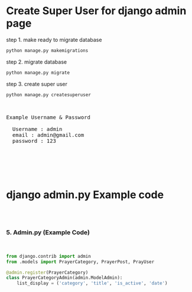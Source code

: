 # Create Super User for django admin page

step 1. make ready to migrate database 
```python
python manage.py makemigrations
```
step 2. migrate database 
```python
python manage.py migrate
```
step 3. create super user
```python
python manage.py createsuperuser
```
<br>

<pre>
Example Username & Password

  Username : admin
  email : admin@gmail.com 
  password : 123 
</pre>
<br>
<br>
<br>
<br>

# django admin.py Example code

<br>
<br>
<h3>5. Admin.py (Example Code)</h3><br>

```python
from django.contrib import admin
from .models import PrayerCategory, PrayerPost, PrayUser

@admin.register(PrayerCategory)
class PrayerCategoryAdmin(admin.ModelAdmin):
    list_display = ('category', 'title', 'is_active', 'date')

```
